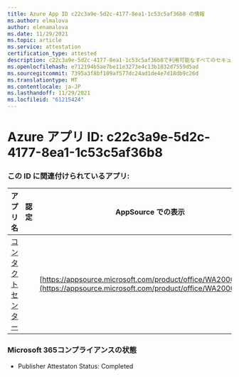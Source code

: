 ```yaml
---
title: Azure App ID c22c3a9e-5d2c-4177-8ea1-1c53c5af36b8 の情報
ms.author: elmalova
author: elenamalova
ms.date: 11/29/2021
ms.topic: article
ms.service: attestation
certification_type: attested
description: c22c3a9e-5d2c-4177-8ea1-1c53c5af36b8で利用可能なすべてのセキュリティおよびコンプライアンス情報。
ms.openlocfilehash: e712194b5ae7be11e3273e4c13b1032d7559d5ad
ms.sourcegitcommit: 7395a3f8bf109af577dc24ad1de4e7d18db9c26d
ms.translationtype: MT
ms.contentlocale: ja-JP
ms.lasthandoff: 11/29/2021
ms.locfileid: "61215424"
---
```

# <a name="azure-app-id-c22c3a9e-5d2c-4177-8ea1-1c53c5af36b8"></a>Azure アプリ ID: c22c3a9e-5d2c-4177-8ea1-1c53c5af36b8


### <a name="apps-associated-with-this-id"></a>この ID に関連付けられているアプリ:
| **アプリ名** | **認定** | **AppSource での表示** |
|--------------|---------------|-----------------------|
| [コンタクト センター](https://docs.microsoft.com/microsoft-365-app-certification/forward/WA200001428) |  | [https://appsource.microsoft.com/product/office/WA200001428](https://appsource.microsoft.com/product/office/WA200001428) |

### <a name="microsoft-365-app-compliance-status"></a>Microsoft 365コンプライアンスの状態
- Publisher Attestaton Status: Completed
